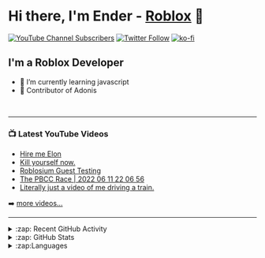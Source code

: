# Hi there, I'm Ender - [Roblox](https://www.roblox.com/users/1005920857/profile) 👋 

[![YouTube Channel Subscribers](https://img.shields.io/youtube/channel/subscribers/UChX83cHEOtxQs3I7YO8nfRA?logo=youtube&logoColor=red&style=for-the-badge)][youtube]
[![Twitter Follow](https://img.shields.io/twitter/follow/DaEnderz?color=1DA1F2&logo=twitter&style=for-the-badge)](https://twitter.com/intent/follow?original_referer=https%3A%2F%2Fgithub.com%2FcodeSTACKr&screen_name=DaEnderz)
[![ko-fi](https://ko-fi.com/img/githubbutton_sm.svg)](https://ko-fi.com/C1C42HKWM)




## I'm a Roblox Developer

- 🌱 I’m currently learning javascript
- 🍟 Contributor of Adonis 


<br />

---

### 📺 Latest YouTube Videos

<!-- YOUTUBE:START -->
- [Hire me Elon](https://www.youtube.com/watch?v=9KjGOgENRcM)
- [Kill yourself now.](https://www.youtube.com/watch?v=VCiNKXUX2Co)
- [Roblosium Guest Testing](https://www.youtube.com/watch?v=jMIq50mZkjA)
- [The PBCC Race | 2022 06 11 22 06 56](https://www.youtube.com/watch?v=j56kvKyC9Dc)
- [Literally just a video of me driving a train.](https://www.youtube.com/watch?v=-npzTkchKMs)
<!-- YOUTUBE:END -->

➡️ [more videos...](https://www.youtube.com/channel/UChX83cHEOtxQs3I7YO8nfRA)
<br />

---

<details>
  <summary>:zap: Recent GitHub Activity</summary>
  
<!--START_SECTION:activity-->
1. 💪 Opened PR [#845](https://github.com/Sceleratis/Adonis/pull/845) in [Sceleratis/Adonis](https://github.com/Sceleratis/Adonis)
2. ❗️ Opened issue [#1](https://github.com/Astra-Corporation/Astra-Support/issues/1) in [Astra-Corporation/Astra-Support](https://github.com/Astra-Corporation/Astra-Support)
3. 🗣 Commented on [#509](https://github.com/sctplab/usrsctp/issues/509) in [sctplab/usrsctp](https://github.com/sctplab/usrsctp)
4. 🗣 Commented on [#754](https://github.com/Sceleratis/Adonis/issues/754) in [Sceleratis/Adonis](https://github.com/Sceleratis/Adonis)
5. 🗣 Commented on [#690](https://github.com/Sceleratis/Adonis/issues/690) in [Sceleratis/Adonis](https://github.com/Sceleratis/Adonis)
<!--END_SECTION:activity-->

</details>


<details>
  <summary>:zap: GitHub Stats</summary>

  <img align="left" alt="Ender's GitHub Stats" src="https://github-readme-stats.vercel.app/api?username=DaEnder&show_icons=true&hide_border=false&title_color=ff652f&icon_color=FFE400&bg_color=09131B&text_color=ffffff&border_color=0c1a25" />

</details>

<details>
  <summary>:zap:Languages</summary>
  
[![Top Langs](https://github-readme-stats.vercel.app/api/top-langs/?username=anuraghazra&layout=compact)](https://github.com/anuraghazra/github-readme-stats)

</details>

[website]: https://robloxlabs.com
[twitter]: https://twitter.com/DaEnderz
[youtube]: https://www.youtube.com/channel/UChX83cHEOtxQs3I7YO8nfRA
